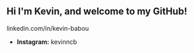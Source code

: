 ## Hi I'm Kevin, and welcome to my GitHub!
linkedin.com/in/kevin-babou
  - **Instagram:** kevinncb

<!---
kevinclb/kevinclb is a ✨ special ✨ repository because its `README.md` (this file) appears on your GitHub profile.
You can click the Preview link to take a look at your changes.
--->
